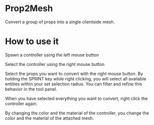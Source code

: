 # Prop2Mesh
Convert a group of props into a single clientside mesh.

# How to use it
Spawn a controller using the left mouse button

Select the controller using the right mouse button

Select the props you want to convert with the right mouse button. By holding the SPRINT key while right clicking, you will select all available entities within your set selection radius. You can filter and refine this behavior in the tool panel. 

When you have selected everything you want to convert, right click the controller again. 

By changing the color and the material of the controller, you change the color and the material of the attached mesh. 

